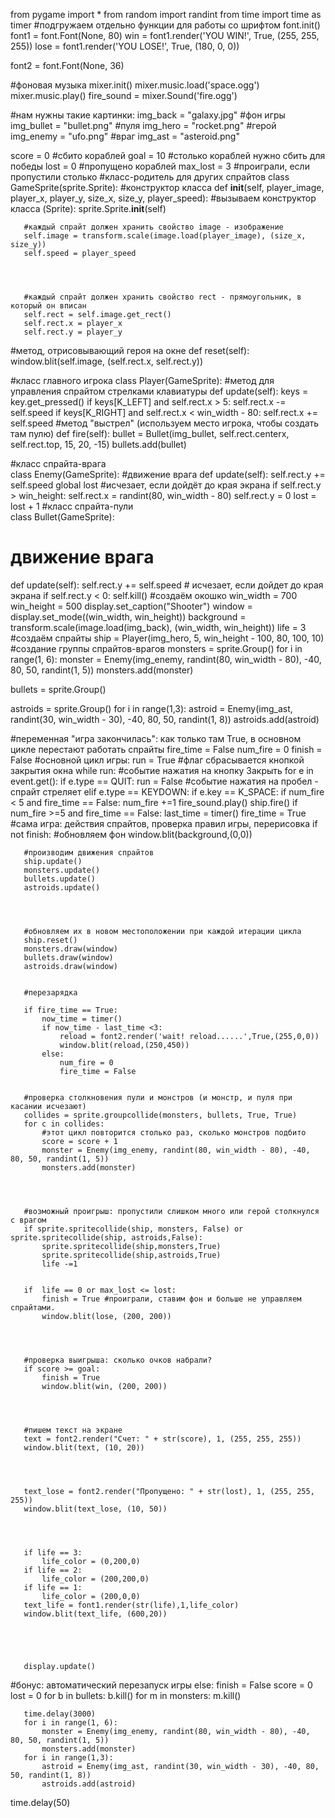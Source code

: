 from pygame import *
from random import randint
from time import time as timer
#подгружаем отдельно функции для работы со шрифтом
font.init()
font1 = font.Font(None, 80)
win = font1.render('YOU WIN!', True, (255, 255, 255))
lose = font1.render('YOU LOSE!', True, (180, 0, 0))




font2 = font.Font(None, 36)




#фоновая музыка
mixer.init()
mixer.music.load('space.ogg')
mixer.music.play()
fire_sound = mixer.Sound('fire.ogg')




#нам нужны такие картинки:
img_back = "galaxy.jpg" #фон игры
img_bullet = "bullet.png" #пуля
img_hero = "rocket.png" #герой
img_enemy = "ufo.png" #враг
img_ast = "asteroid.png"


score = 0 #сбито кораблей
goal = 10 #столько кораблей нужно сбить для победы
lost = 0 #пропущено кораблей
max_lost = 3 #проиграли, если пропустили столько
#класс-родитель для других спрайтов
class GameSprite(sprite.Sprite):
 #конструктор класса
   def __init__(self, player_image, player_x, player_y, size_x, size_y, player_speed):
       #вызываем конструктор класса (Sprite):
       sprite.Sprite.__init__(self)




       #каждый спрайт должен хранить свойство image - изображение
       self.image = transform.scale(image.load(player_image), (size_x, size_y))
       self.speed = player_speed




       #каждый спрайт должен хранить свойство rect - прямоугольник, в который он вписан
       self.rect = self.image.get_rect()
       self.rect.x = player_x
       self.rect.y = player_y
 #метод, отрисовывающий героя на окне
   def reset(self):
       window.blit(self.image, (self.rect.x, self.rect.y))




#класс главного игрока
class Player(GameSprite):
   #метод для управления спрайтом стрелками клавиатуры
   def update(self):
       keys = key.get_pressed()
       if keys[K_LEFT] and self.rect.x > 5:
           self.rect.x -= self.speed
       if keys[K_RIGHT] and self.rect.x < win_width - 80:
           self.rect.x += self.speed
 #метод "выстрел" (используем место игрока, чтобы создать там пулю)
   def fire(self):
       bullet = Bullet(img_bullet, self.rect.centerx, self.rect.top, 15, 20, -15)
       bullets.add(bullet)




#класс спрайта-врага  
class Enemy(GameSprite):
   #движение врага
   def update(self):
       self.rect.y += self.speed
       global lost
       #исчезает, если дойдёт до края экрана
       if self.rect.y > win_height:
           self.rect.x = randint(80, win_width - 80)
           self.rect.y = 0
           lost = lost + 1
#класс спрайта-пули  
class Bullet(GameSprite):
   # движение врага
   def update(self):
       self.rect.y += self.speed
       # исчезает, если дойдет до края экрана
       if self.rect.y < 0:
           self.kill()
#создаём окошко
win_width = 700
win_height = 500
display.set_caption("Shooter")
window = display.set_mode((win_width, win_height))
background = transform.scale(image.load(img_back), (win_width, win_height))
life = 3
#создаём спрайты
ship = Player(img_hero, 5, win_height - 100, 80, 100, 10)
#создание группы спрайтов-врагов
monsters = sprite.Group()
for i in range(1, 6):
   monster = Enemy(img_enemy, randint(80, win_width - 80), -40, 80, 50, randint(1, 5))
   monsters.add(monster)


bullets = sprite.Group()




astroids = sprite.Group()
for i in range(1,3):
    astroid = Enemy(img_ast, randint(30, win_width - 30), -40, 80, 50, randint(1, 8))
    astroids.add(astroid)


#переменная "игра закончилась": как только там True, в основном цикле перестают работать спрайты
fire_time = False
num_fire = 0
finish = False
#основной цикл игры:
run = True #флаг сбрасывается кнопкой закрытия окна
while run:
   #событие нажатия на кнопку Закрыть
   for e in event.get():
       if e.type == QUIT:
           run = False
       #событие нажатия на пробел - спрайт стреляет
       elif e.type == KEYDOWN:
           if e.key == K_SPACE:
               if num_fire < 5 and fire_time == False:
                   num_fire +=1
                   fire_sound.play()
                   ship.fire()
               if num_fire >=5 and fire_time == False:
                   last_time = timer()
                   fire_time = True
 #сама игра: действия спрайтов, проверка правил игры, перерисовка
   if not finish:
       #обновляем фон
       window.blit(background,(0,0))




       #производим движения спрайтов
       ship.update()
       monsters.update()
       bullets.update()
       astroids.update()




       #обновляем их в новом местоположении при каждой итерации цикла
       ship.reset()
       monsters.draw(window)
       bullets.draw(window)
       astroids.draw(window)


       #перезарядка
   
       if fire_time == True:
           now_time = timer()
           if now_time - last_time <3:
               reload = font2.render('wait! reload......',True,(255,0,0))
               window.blit(reload,(250,450))
           else:
               num_fire = 0
               fire_time = False


       #проверка столкновения пули и монстров (и монстр, и пуля при касании исчезают)
       collides = sprite.groupcollide(monsters, bullets, True, True)
       for c in collides:
           #этот цикл повторится столько раз, сколько монстров подбито
           score = score + 1
           monster = Enemy(img_enemy, randint(80, win_width - 80), -40, 80, 50, randint(1, 5))
           monsters.add(monster)




       #возможный проигрыш: пропустили слишком много или герой столкнулся с врагом
       if sprite.spritecollide(ship, monsters, False) or sprite.spritecollide(ship, astroids,False):
           sprite.spritecollide(ship,monsters,True)
           sprite.spritecollide(ship,astroids,True)
           life -=1


       if  life == 0 or max_lost <= lost:
           finish = True #проиграли, ставим фон и больше не управляем спрайтами.
           window.blit(lose, (200, 200))




       #проверка выигрыша: сколько очков набрали?
       if score >= goal:
           finish = True
           window.blit(win, (200, 200))




       #пишем текст на экране
       text = font2.render("Счет: " + str(score), 1, (255, 255, 255))
       window.blit(text, (10, 20))




       text_lose = font2.render("Пропущено: " + str(lost), 1, (255, 255, 255))
       window.blit(text_lose, (10, 50))




       if life == 3:
           life_color = (0,200,0)
       if life == 2:
           life_color = (200,200,0)
       if life == 1:
           life_color = (200,0,0)  
       text_life = font1.render(str(life),1,life_color)
       window.blit(text_life, (600,20))
       




       display.update()
   #бонус: автоматический перезапуск игры
   else:
       finish = False
       score = 0
       lost = 0
       for b in bullets:
           b.kill()
       for m in monsters:
           m.kill()




       time.delay(3000)
       for i in range(1, 6):
           monster = Enemy(img_enemy, randint(80, win_width - 80), -40, 80, 50, randint(1, 5))
           monsters.add(monster)
       for i in range(1,3):
           astroid = Enemy(img_ast, randint(30, win_width - 30), -40, 80, 50, randint(1, 8))
           astroids.add(astroid)
     




   time.delay(50)

